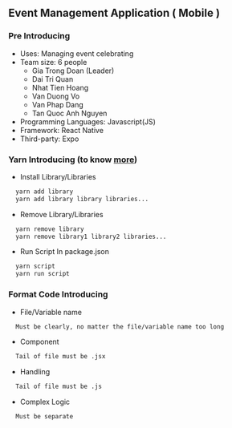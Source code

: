 ## Event Management Application ( Mobile )
### Pre Introducing
  - Uses: Managing event celebrating
  - Team size: 6 people
    + Gia Trong Doan (Leader)
    + Dai Tri Quan
    + Nhat Tien Hoang
    + Van Duong Vo
    + Van Phap Dang
    + Tan Quoc Anh Nguyen
  - Programming Languages: Javascript(JS)
  - Framework: React Native
  - Third-party: Expo
### Yarn Introducing (to know [more](https://yarnpkg.com/getting-started))
  - Install Library/Libraries
  ```bash
    yarn add library
    yarn add library library libraries...
  ```
  - Remove Library/Libraries
  ```bash
    yarn remove library
    yarn remove library1 library2 libraries...
  ```
  - Run Script In package.json
  ```bash
    yarn script
    yarn run script
  ```
### Format Code Introducing
  - File/Variable name
  ```bash
    Must be clearly, no matter the file/variable name too long
  ```
  - Component
  ```bash
    Tail of file must be .jsx
  ```
  - Handling
  ```bash
    Tail of file must be .js
  ```
  - Complex Logic
  ```bash
    Must be separate
  ```

